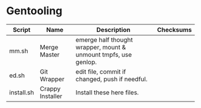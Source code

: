 # Gentooling
Script | Name | Description | Checksums
------ | ---- | ----------- | ---------
mm.sh | Merge Master | emerge half thought wrapper, mount & unmount tmpfs, use genlop.
ed.sh | Git Wrapper | edit file, commit if changed, push if needful.
install.sh | Crappy Installer | Install these here files.
